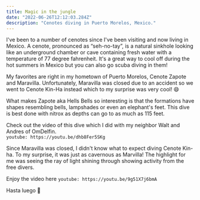 ```yaml
---
title: Magic in the jungle
date: "2022-06-26T12:12:03.284Z"
description: "Cenotes diving in Puerto Morelos, Mexico."
---
```


I've been to a number of cenotes since I've been visiting and now living in Mexico. A cenote, pronounced as “seh-no-tay”, is a natural sinkhole looking like an underground chamber or cave containing fresh water with a temperature of 77 degree fahrenheit. It's a great way to cool off during the hot summers in Mexico but you can also go scuba diving in them!

My favorites are right in my hometown of Puerto Morelos, Cenote Zapote and Maravilla. Unfortunately, Maravilla was closed due to an accident so we went to Cenote Kin-Ha instead which to my surprise was very cool! :smile:

What makes Zapote aka Hells Bells so interesting is that the formations have shapes resembling bells, lampshades or even an elephant's feet. This dive is best done with nitrox as depths can go to as much as 115 feet.

Check out the video of this dive which I did with my neighbor Walt and Andres of OmDelfin.  
`youtube: https://youtu.be/dhb8Fer5SKg`

Since Maravilla was closed, I didn't know what to expect diving Cenote Kin-ha. To my surprise, it was just as cavernous as Marvilla! The highlight for me was seeing the ray of light shining through showing activity from the free divers.

Enjoy the video here `youtube: https://youtu.be/9g51X7j6bmA`

Hasta luego :wave:
